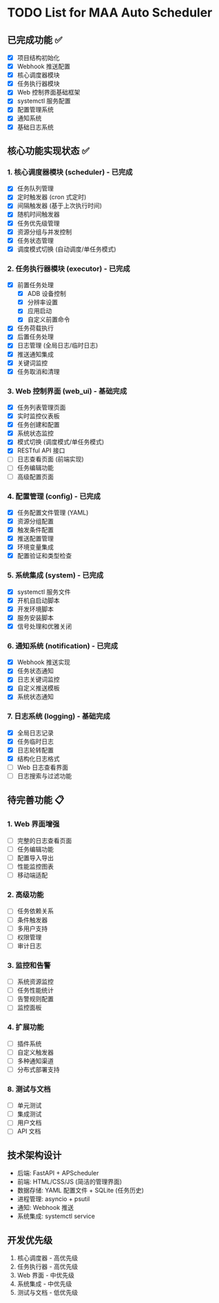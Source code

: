 # TODO List for MAA Auto Scheduler

## 已完成功能 ✅
- [x] 项目结构初始化
- [x] Webhook 推送配置
- [x] 核心调度器模块
- [x] 任务执行器模块  
- [x] Web 控制界面基础框架
- [x] systemctl 服务配置
- [x] 配置管理系统
- [x] 通知系统
- [x] 基础日志系统

## 核心功能实现状态 ✅

### 1. 核心调度器模块 (scheduler) - 已完成
- [x] 任务队列管理
- [x] 定时触发器 (cron 式定时)
- [x] 间隔触发器 (基于上次执行时间)
- [x] 随机时间触发器
- [x] 任务优先级管理
- [x] 资源分组与并发控制
- [x] 任务状态管理
- [x] 调度模式切换 (自动调度/单任务模式)

### 2. 任务执行器模块 (executor) - 已完成
- [x] 前置任务处理
  - [x] ADB 设备控制
  - [x] 分辨率设置
  - [x] 应用启动
  - [x] 自定义前置命令
- [x] 任务荷载执行
- [x] 后置任务处理
- [x] 日志管理 (全局日志/临时日志)
- [x] 推送通知集成
- [x] 关键词监控
- [x] 任务取消和清理

### 3. Web 控制界面 (web_ui) - 基础完成
- [x] 任务列表管理页面
- [x] 实时监控仪表板
- [x] 任务创建和配置
- [x] 系统状态监控
- [x] 模式切换 (调度模式/单任务模式)
- [x] RESTful API 接口
- [ ] 日志查看页面 (前端实现)
- [ ] 任务编辑功能
- [ ] 高级配置页面

### 4. 配置管理 (config) - 已完成
- [x] 任务配置文件管理 (YAML)
- [x] 资源分组配置
- [x] 触发条件配置
- [x] 推送配置管理
- [x] 环境变量集成
- [x] 配置验证和类型检查

### 5. 系统集成 (system) - 已完成
- [x] systemctl 服务文件
- [x] 开机自启动脚本
- [x] 开发环境脚本
- [x] 服务安装脚本
- [x] 信号处理和优雅关闭

### 6. 通知系统 (notification) - 已完成
- [x] Webhook 推送实现
- [x] 任务状态通知
- [x] 日志关键词监控
- [x] 自定义推送模板
- [x] 系统状态通知

### 7. 日志系统 (logging) - 基础完成
- [x] 全局日志记录
- [x] 任务临时日志
- [x] 日志轮转配置
- [x] 结构化日志格式
- [ ] Web 日志查看界面
- [ ] 日志搜索与过滤功能

## 待完善功能 📋

### 1. Web 界面增强
- [ ] 完整的日志查看页面
- [ ] 任务编辑功能
- [ ] 配置导入导出
- [ ] 性能监控图表
- [ ] 移动端适配

### 2. 高级功能
- [ ] 任务依赖关系
- [ ] 条件触发器
- [ ] 多用户支持
- [ ] 权限管理
- [ ] 审计日志

### 3. 监控和告警
- [ ] 系统资源监控
- [ ] 任务性能统计
- [ ] 告警规则配置
- [ ] 监控面板

### 4. 扩展功能
- [ ] 插件系统
- [ ] 自定义触发器
- [ ] 多种通知渠道
- [ ] 分布式部署支持

### 8. 测试与文档
- [ ] 单元测试
- [ ] 集成测试
- [ ] 用户文档
- [ ] API 文档

## 技术架构设计
- 后端: FastAPI + APScheduler
- 前端: HTML/CSS/JS (简洁的管理界面)
- 数据存储: YAML 配置文件 + SQLite (任务历史)
- 进程管理: asyncio + psutil
- 通知: Webhook 推送
- 系统集成: systemctl service

## 开发优先级
1. 核心调度器 - 高优先级
2. 任务执行器 - 高优先级  
3. Web 界面 - 中优先级
4. 系统集成 - 中优先级
5. 测试与文档 - 低优先级